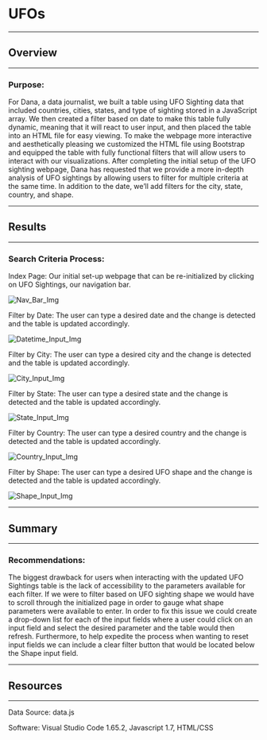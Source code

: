 # UFOs
---
## Overview
---
### Purpose:

  For Dana, a data journalist, we built a table using UFO Sighting data that included countries, cities, states, and type of sighting stored in a JavaScript array. We then created a filter based on date to make this table fully dynamic, meaning that it will react to user input, and then placed the table into an HTML file for easy viewing. To make the webpage more interactive and aesthetically pleasing we customized the HTML file using Bootstrap and equipped the table with fully functional filters that will allow users to interact with our visualizations. After completing the initial setup of the UFO sighting webpage, Dana has requested that we provide a more in-depth analysis of UFO sightings by allowing users to filter for multiple criteria at the same time. In addition to the date, we’ll add filters for the city, state, country, and shape.

---
## Results
---
### Search Criteria Process:

Index Page:
  Our initial set-up webpage that can be re-initialized by clicking on UFO Sightings, our navigation bar.

![Nav_Bar_Img](https://user-images.githubusercontent.com/99817571/166715689-89ff1ec9-fd57-429f-aa13-a8735af4364f.png)

Filter by Date:
  The user can type a desired date and the change is detected and the table is updated accordingly.

![Datetime_Input_Img](https://user-images.githubusercontent.com/99817571/166716511-1f7510ba-b90e-416e-a593-9431f68a5e92.png)

Filter by City:
  The user can type a desired city and the change is detected and the table is updated accordingly.

![City_Input_Img](https://user-images.githubusercontent.com/99817571/166716681-d9f9fd39-b9e0-4a17-ac72-f6f892cdbb7a.png)

Filter by State:
  The user can type a desired state and the change is detected and the table is updated accordingly.

![State_Input_Img](https://user-images.githubusercontent.com/99817571/166716854-c247399b-9dae-4193-b148-412a0d84ee41.png)

Filter by Country:
  The user can type a desired country and the change is detected and the table is updated accordingly.

![Country_Input_Img](https://user-images.githubusercontent.com/99817571/166716965-e9505538-c53d-4632-9bfd-1190144af3df.png)

Filter by Shape:
  The user can type a desired UFO shape and the change is detected and the table is updated accordingly.

![Shape_Input_Img](https://user-images.githubusercontent.com/99817571/166717076-403da55c-c3d6-4ed6-987e-10f42dcf6105.png)

---
## Summary
---
### Recommendations:

  The biggest drawback for users when interacting with the updated UFO Sightings table is the lack of accessibility to the parameters available for each filter. If we were to filter based on UFO sighting shape we would have to scroll through the initialized page in order to gauge what shape parameters were available to enter. In order to fix this issue we could create a drop-down list for each of the input fields where a user could click on an input field and select the desired parameter and the table would then refresh. Furthermore, to help expedite the process when wanting to reset input fields we can include a clear filter button that would be located below the Shape input field.

---
## Resources
---
Data Source: data.js

Software: Visual Studio Code 1.65.2, Javascript 1.7, HTML/CSS
